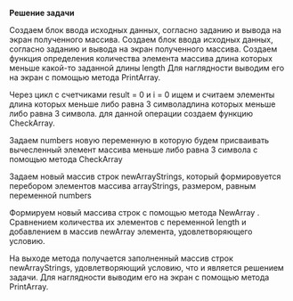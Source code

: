**Решение задачи**

Создаем блок ввода исходных данных, согласно заданию и вывода на экран полученного массива.
Создаем блок ввода исходных данных, согласно заданию и вывода на экран полученного массива.
Создаем функция определения количества элемента массива длина которых меньше какой-то заданной длины length
Для наглядности выводим его на экран с помощью метода PrintArray.

Через цикл с счетчиками  result = 0 и i = 0 ищем и считаем элементы длина которых меньше либо равна 3 символадлина которых меньше либо равна 3 символа. для данной операции создаем функцию CheckArray.

Задаем numbers новую переменную в которую будем присваивать вычесленный элемент массива меньше либо равна 3 символа с помощью метода CheckArray

Задаем новый массив строк newArrayStrings, который формировуется перебором элементов массива arrayStrings, размером, равным переменной numbers 

Формируем новый массива строк с помощью метода NewArray . Cравнением количества их элементов с переменной length и добавлением в массив newArray элемента, удовлетворяющего условию.

На выходе метода получается заполненный массив строк newArrayStrings, удовлетворяющий условию, что и является решением задачи.
Для наглядности выводим его на экран с помощью метода PrintArray.
